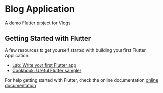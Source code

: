 # Blog Application

A demo Flutter project for Vlogs

## Getting Started with Flutter

A few resources to get yourself started with building your first Flutter Application:

-   [Lab: Write your first Flutter app](https://flutter.dev/docs/get-started/codelab)
-   [Cookbook: Useful Flutter samples](https://flutter.dev/docs/cookbook)

For help getting started with Flutter, check the online documentation [online documentation](https://flutter.dev/docs)
